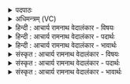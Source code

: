 <details><summary>पदपाठः</summary>

वा꣡यो꣢꣯। इ꣡न्द्रः꣢꣯। च꣣। शुष्मि꣡णा꣢। स꣣र꣡थ꣢म्। स꣣। र꣡थ꣢꣯म्। श꣣वसः। पतीइ꣡ति꣢। नि꣣यु꣡त्व꣢न्ता। नि꣣। यु꣡त्व꣢꣯न्ता। नः꣣। ऊत꣡ये꣢। आ। या꣣तम्। सो꣡म꣢꣯पीतये। सो꣡म꣢꣯। पी꣣तये। १६३०।
</details>

<details><summary>अधिमन्त्रम् (VC)</summary>

- इन्द्रवायू
- वामदेवो गौतमः
- अनुष्टुप्
- गान्धारः
</details>

<details><summary>हिन्दी : आचार्य रामनाथ वेदालंकार - विषयः</summary>

आगे फिर उसी विषय का वर्णन है।
</details>

<details><summary>हिन्दी : आचार्य रामनाथ वेदालंकार - पदार्थः</summary>

पदार्थान्वयभाषाः -  हे(वायो)प्राण!तू(इन्द्रः च)और जीवात्मा(शुष्मिणा)बलवान्(शवसः पती)बल के रक्षक और(नियुत्वन्ता)सदा कार्य-तत्पर रहते हुए(नः ऊतये)हमारी रक्षा के लिए(सरथम्)एक ही देह-रथ पर चढ़कर(सोमपीतये)शान्त रस के पानार्थ(आयातम्)आओ ॥३॥
</details>

<details><summary>हिन्दी : आचार्य रामनाथ वेदालंकार - भावार्थः</summary>

भावार्थभाषाः -  जीवात्मा प्राण के ही साथ देह में आता है और उसी के साथ जीवन में सब कार्य सिद्ध करता हुआ योगाभ्यास द्वारा शान्ति प्राप्त करता है ॥३॥
</details>

<details><summary>संस्कृत : आचार्य रामनाथ वेदालंकार - विषयः</summary>

अथ पुनरपि तमेव विषयमाह।
</details>

<details><summary>संस्कृत : आचार्य रामनाथ वेदालंकार - पदार्थः</summary>

पदार्थान्वयभाषाः -  हे(वायो)प्राण!त्वम्(इन्द्रः च)जीवात्मा च(शुष्मिणा)शुष्मिणौ बलवन्तौ, (शवसः पती)बलस्य पालकौ, (नियुत्वन्ता)सदा नियुक्तौ सन्तौ(नः ऊतये)अस्माकं रक्षणाय(सरथम्)एकमेव देहरथम् आरुह्य(सोमपीतये)शान्तरसपानाय(आयातम्)आगच्छतम् ॥३॥२
</details>

<details><summary>संस्कृत : आचार्य रामनाथ वेदालंकार - भावार्थः</summary>

भावार्थभाषाः -  जीवात्मा प्राणेनैव सहचरितो देहमागच्छति,तेनैव सहचरितश्च जीवने सर्वाणि कार्याणि साध्नुवन् योगाभ्यासेन शान्तिं प्राप्नोति ॥३॥
</details>